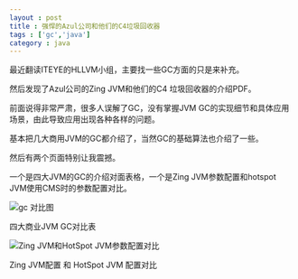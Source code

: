 ```yaml
---
layout : post
title : 强悍的Azul公司和他们的C4垃圾回收器
tags : ['gc','java']
category : java
---
```


最近翻读ITEYE的HLLVM小组，主要找一些GC方面的只是来补充。

然后发现了Azul公司的Zing JVM和他们的C4 垃圾回收器的介绍PDF。

前面说得非常严肃，很多人误解了GC，没有掌握JVM GC的实现细节和具体应用场景，由此导致应用出现各种各样的问题。

基本把几大商用JVM的GC都介绍了，当然GC的基础算法也介绍了一些。

然后有两个页面特别让我震撼。

一个是四大JVM的GC的介绍对面表格，一个是Zing JVM参数配置和hotspot JVM使用CMS时的参数配置对比。

![gc 对比图](https://ooo.0o0.ooo/2016/06/01/574ef49fb12fd.png)

四大商业JVM GC对比表

![Zing JVM和HotSpot JVM参数配置对比](https://ooo.0o0.ooo/2016/06/01/574ef4a464d78.png)

Zing JVM配置 和 HotSpot JVM 配置对比